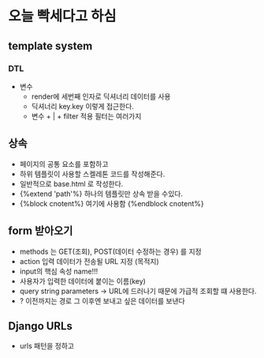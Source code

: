 # 오늘 빡세다고 하심

## template system
### DTL
- 변수
    - render에 세번째 인자로 딕셔너리 데이터를 사용
    - 딕셔너리 key.key 이렇게 접근한다.
    - 변수 + | + filter 적용 필터는 여러가지

## 상속
- 페이지의 공통 요소를 포함하고
- 하위 템플릿이 사용할 스켈레톤 코드를 작성해준다.
- 일반적으로 base.html 로 작성한다.
- {%extend 'path'%} 하나의 템플릿만 상속 받을 수있다.
- {%block cnotent%} 여기에 사용함 {%endblock cnotent%} 

## form 받아오기
- methods 는 GET(조회), POST(데이터 수정하는 경우) 를 지정
- action 입력 데이터가 전송될 URL 지정 (목적지)
- input의 핵심 속성 name!!!
- 사용자가 입력한 데이터에 붙이는 이름(key)
- query string parameters -> URL에 드러나기 때문에 가급적 조회할 떄 사용한다.
- ? 이전까지는 경로 그 이후엔 보내고 싶은 데이터를 보낸다

## Django URLs
- urls 패턴을 정하고 